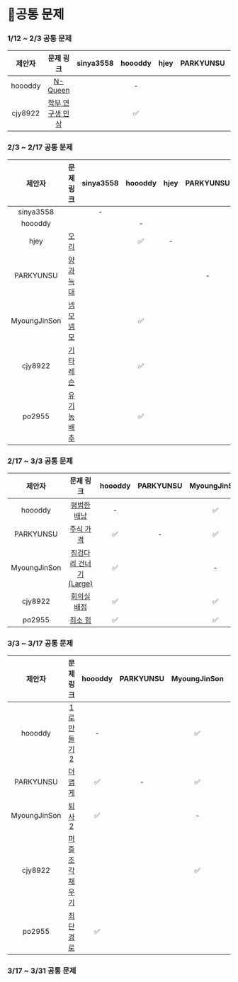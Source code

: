 # 📍공통 문제


### 1/12 ~ 2/3 공통 문제
|제안자|문제 링크|sinya3558|hoooddy|hjey|PARKYUNSU|MyoungJinSon|cjy8922|po2955|
|:-----:|:-----:|:---:|:---:|:---:|:---:|:---:|:---:|:---:|
|hoooddy|[N-Queen](https://www.acmicpc.net/problem/9663)||-||||✅||
|cjy8922|[학부 연구생 민상](https://www.acmicpc.net/problem/21922)||✅|||✅|-|✅|


### 2/3 ~ 2/17 공통 문제
|제안자|문제 링크|sinya3558|hoooddy|hjey|PARKYUNSU|MyoungJinSon|cjy8922|po2955|
|:----:|:----:|:---:|:---:|:---:|:---:|:---:|:---:|:---:|
|sinya3558| |-|||||||
|hoooddy| ||-||||||
|hjey|[오리](https://www.acmicpc.net/problem/12933)||✅|-|||✅||
|PARKYUNSU|[양과 늑대](https://school.programmers.co.kr/learn/courses/30/lessons/92343)||||-||✅||
|MyoungJinSon|[넴모넴모](https://www.acmicpc.net/problem/14712)||✅|||-|||
|cjy8922|[기타레슨](https://www.acmicpc.net/problem/2343)||✅|||✅|-||
|po2955|[유기농 배추](https://www.acmicpc.net/problem/1012)||✅|||✅|✅|-|


### 2/17 ~ 3/3 공통 문제
|제안자|문제 링크|hoooddy|PARKYUNSU|MyoungJinSon|cjy8922|po2955|
|:----:|:----:|:---:|:---:|:---:|:---:|:---:|
|hoooddy|[평범한 배낭](https://www.acmicpc.net/problem/12865)|-||✅|✅|✅|
|PARKYUNSU|[주식 가격](https://school.programmers.co.kr/learn/courses/30/lessons/42584)|✅|-|✅|✅|✅|
|MyoungJinSon|[징검다리 건너기(Large)](https://www.acmicpc.net/problem/22871)|✅||-|✅|✅|
|cjy8922|[회의실 배정](https://www.acmicpc.net/problem/1931)|✅||✅|-|✅|
|po2955|[최소 힙](https://www.acmicpc.net/problem/1927)|✅||✅|✅|-|


### 3/3 ~ 3/17 공통 문제
|제안자|문제 링크|hoooddy|PARKYUNSU|MyoungJinSon|cjy8922|po2955|
|:----:|:----:|:---:|:---:|:---:|:---:|:---:|
|hoooddy|[1로 만들기 2](https://www.acmicpc.net/problem/12852)|-||✅|✅|✅|
|PARKYUNSU|[더 맵게](https://school.programmers.co.kr/learn/courses/30/lessons/42626)|✅|-|✅|✅|✅|
|MyoungJinSon|[퇴사 2](https://www.acmicpc.net/problem/15486)|✅||-|✅||
|cjy8922|[퍼즐 조각 채우기](https://school.programmers.co.kr/learn/courses/30/lessons/84021)|||✅|-||
|po2955|[최단 경로](https://www.acmicpc.net/problem/1753)|✅|||✅|-|


### 3/17 ~ 3/31 공통 문제

